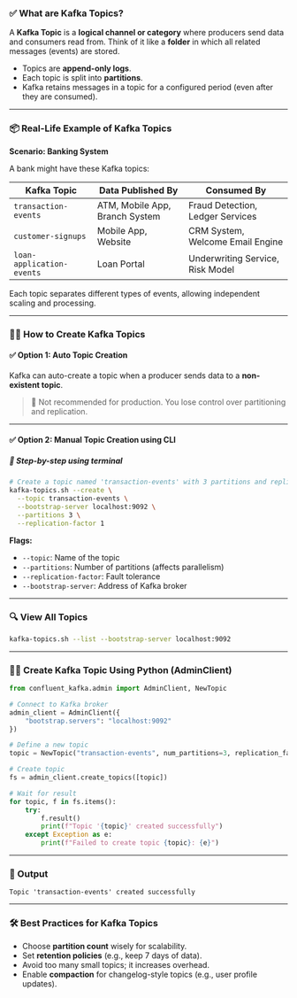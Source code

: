 ### ✅ What are Kafka Topics?

A **Kafka Topic** is a **logical channel or category** where producers send data and consumers read from.
Think of it like a **folder** in which all related messages (events) are stored.

* Topics are **append-only logs**.
* Each topic is split into **partitions**.
* Kafka retains messages in a topic for a configured period (even after they are consumed).

---

### 📦 Real-Life Example of Kafka Topics

**Scenario: Banking System**

A bank might have these Kafka topics:

| Kafka Topic               | Data Published By              | Consumed By                      |
| ------------------------- | ------------------------------ | -------------------------------- |
| `transaction-events`      | ATM, Mobile App, Branch System | Fraud Detection, Ledger Services |
| `customer-signups`        | Mobile App, Website            | CRM System, Welcome Email Engine |
| `loan-application-events` | Loan Portal                    | Underwriting Service, Risk Model |

Each topic separates different types of events, allowing independent scaling and processing.

---

### 🧑‍💻 How to Create Kafka Topics

#### ✅ Option 1: **Auto Topic Creation**

Kafka can auto-create a topic when a producer sends data to a **non-existent topic**.

> 🔴 Not recommended for production. You lose control over partitioning and replication.

---

#### ✅ Option 2: **Manual Topic Creation using CLI**

##### 📌 Step-by-step using terminal

```bash
# Create a topic named 'transaction-events' with 3 partitions and replication factor 1
kafka-topics.sh --create \
  --topic transaction-events \
  --bootstrap-server localhost:9092 \
  --partitions 3 \
  --replication-factor 1
```

**Flags:**

* `--topic`: Name of the topic
* `--partitions`: Number of partitions (affects parallelism)
* `--replication-factor`: Fault tolerance
* `--bootstrap-server`: Address of Kafka broker

---

### 🔍 View All Topics

```bash
kafka-topics.sh --list --bootstrap-server localhost:9092
```

---

### 🧑‍💻 Create Kafka Topic Using Python (AdminClient)

```python
from confluent_kafka.admin import AdminClient, NewTopic

# Connect to Kafka broker
admin_client = AdminClient({
    "bootstrap.servers": "localhost:9092"
})

# Define a new topic
topic = NewTopic("transaction-events", num_partitions=3, replication_factor=1)

# Create topic
fs = admin_client.create_topics([topic])

# Wait for result
for topic, f in fs.items():
    try:
        f.result()
        print(f"Topic '{topic}' created successfully")
    except Exception as e:
        print(f"Failed to create topic {topic}: {e}")
```

---

### 🧾 Output

```
Topic 'transaction-events' created successfully
```

---

### 🛠️ Best Practices for Kafka Topics

* Choose **partition count** wisely for scalability.
* Set **retention policies** (e.g., keep 7 days of data).
* Avoid too many small topics; it increases overhead.
* Enable **compaction** for changelog-style topics (e.g., user profile updates).
